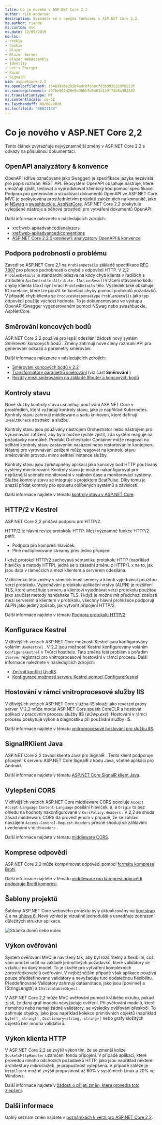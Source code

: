 ```yaml
---
title: Co je nového v ASP.NET Core 2,2
author: rick-anderson
description: Seznamte se s novými funkcemi v ASP.NET Core 2,2.
ms.author: riande
ms.custom: mvc
ms.date: 12/05/2019
no-loc:
- cookie
- Cookie
- Blazor
- Blazor Server
- Blazor WebAssembly
- Identity
- Let's Encrypt
- Razor
- SignalR
uid: aspnetcore-2.2
ms.openlocfilehash: 354839abe295b4adcbf6becfd3bd926330f0823f
ms.sourcegitcommit: 497be502426e9d90bb7d0401b1b9f74b6a384682
ms.translationtype: MT
ms.contentlocale: cs-CZ
ms.lasthandoff: 08/08/2020
ms.locfileid: "88021143"
---
```

# <a name="whats-new-in-aspnet-core-22"></a>Co je nového v ASP.NET Core 2,2

Tento článek zvýrazňuje nejvýznamnější změny v ASP.NET Core 2,2 s odkazy na příslušnou dokumentaci.

## <a name="openapi-analyzers--conventions"></a>OpenAPI analyzátory & konvence

OpenAPI (dříve označované jako Swagger) je specifikace jazyka nezávislá pro popis rozhraní REST API. Ekosystém OpenAPI obsahuje nástroje, které umožňují zjistit, testovat a vyprodukovat klientský kód pomocí specifikace. Podpora pro generování a vizualizaci dokumentů OpenAPI ve ASP.NET Core MVC je poskytována prostřednictvím projektů založených na komunitě, jako je [NSwag](https://github.com/RicoSuter/NSwag) a [swashbuckle. AspNetCore](https://github.com/domaindrivendev/Swashbuckle.AspNetCore). ASP.NET Core 2,2 poskytuje vylepšené nástroje a běhové prostředí pro vytváření dokumentů OpenAPI.

Další informace naleznete v následujících zdrojích:

* <xref:web-api/advanced/analyzers>
* <xref:web-api/advanced/conventions>
* [ASP.NET Core 2.2.0-preview1: analyzátory OpenAPI & konvence](https://blogs.msdn.microsoft.com/webdev/2018/08/23/asp-net-core-2-20-preview1-open-api-analyzers-conventions/)

## <a name="problem-details-support"></a>Podpora podrobností o problému

Zavedl se ASP.NET Core 2,1 na `ProblemDetails` základě specifikace [RFC 7807](https://tools.ietf.org/html/rfc7807) pro přenos podrobností o chybě s odpovědí HTTP. V 2,2 `ProblemDetails` je standardní odezva na kódy chyb klienta v řadičích s atributem `ApiControllerAttribute` . `IActionResult`Vrácení stavového kódu chyby klienta (4xx) nyní vrací `ProblemDetails` tělo. Výsledek také obsahuje ID korelace, které lze použít ke korelaci chyby pomocí protokolů požadavků. V případě chyb klienta se `ProducesResponseType` `ProblemDetails` jako typ odpovědi použije výchozí hodnota. To je dokumentováno ve výstupu OpenAPI/Swagger vygenerovaném pomocí NSwag nebo swashbuckle. AspNetCore.

## <a name="endpoint-routing"></a>Směrování koncových bodů

ASP.NET Core 2,2 používá pro lepší odesílání žádostí nový systém *Směrování koncových bodů* . Změny zahrnují nové členy rozhraní API pro generování odkazů a parametry směrování.

Další informace naleznete v následujících zdrojích:

* [Směrování koncových bodů v 2,2](https://blogs.msdn.microsoft.com/webdev/2018/08/27/asp-net-core-2-2-0-preview1-endpoint-routing/)
* [Transformátory parametrů směrování](https://www.hanselman.com/blog/ASPNETCore22ParameterTransformersForCleanURLGenerationAndSlugsInRazorPagesOrMVC.aspx) (viz část **Směrování** )
* [Rozdíly mezi směrováním na základě IRouter a koncových bodů](xref:fundamentals/routing?view=aspnetcore-2.2#differences-from-earlier-versions-of-routing)

## <a name="health-checks"></a>Kontroly stavu

Nové služby kontroly stavu usnadňují používání ASP.NET Core v prostředích, která vyžadují kontroly stavu, jako je například Kubernetes. Kontroly stavu zahrnují middleware a sadu knihoven, které definují `IHealthCheck` abstrakci a službu.

Kontroly stavu jsou používány nástrojem Orchestrator nebo nástrojem pro vyrovnávání zatížení, aby bylo možné rychle zjistit, zda systém reaguje na požadavky normálně. Produkt Orchestrator Container může reagovat na selhání kontroly stavu zastavením nasazení nebo restartováním kontejneru. Nástroj pro vyrovnávání zatížení může reagovat na kontrolu stavu směrováním provozu mimo selhání instance služby.

Kontroly stavu jsou zpřístupněny aplikací jako koncový bod HTTP používaný systémy monitorování. Kontroly stavu je možné nakonfigurovat pro nejrůznější scénáře monitorování v reálném čase a monitorovací systémy. Služba kontroly stavu se integruje s [projektem BeatPulse](https://github.com/Xabaril/BeatPulse). Díky tomu je snazší přidat kontroly pro spoustu oblíbených systémů a závislostí.

Další informace najdete v tématu [kontroly stavu v ASP.NET Core](xref:host-and-deploy/health-checks).

## <a name="http2-in-kestrel"></a>HTTP/2 v Kestrel

ASP.NET Core 2,2 přidává podporu pro HTTP/2.

HTTP/2 je hlavní revize protokolu HTTP. Mezi významné funkce HTTP/2 patří:

* Podpora pro kompresi hlaviček.
* Plně multiplexované streamy přes jedno připojení.

I když protokol HTTP/2 zachovává sémantiku protokolu HTTP (například hlavičky a metody HTTP), jedná se o zásadní změnu z HTTP/1. x na to, jak jsou data v rámečcích a mezi klientem a serverem odesílána.

V důsledku této změny v rámcích musí servery a klienti vyjednávat použitou verzi protokolu. Vyjednávání protokolu aplikační vrstvy (ALPN) je rozšíření TLS, které umožňuje serveru a klientovi vyjednávat verzi protokolu použitou jako součást metody handshake TLS. I když je možné mít předchozí znalosti mezi serverem a klientem v protokolu, všechny hlavní prohlížeče podporují ALPN jako jediný způsob, jak vytvořit připojení HTTP/2.

Další informace najdete v tématu [Podpora protokolu HTTP/2](xref:fundamentals/servers/index?view=aspnetcore-2.2#http2-support).

## <a name="kestrel-configuration"></a>Konfigurace Kestrel

V dřívějších verzích ASP.NET Core možnosti Kestrel jsou konfigurovány voláním `UseKestrel` . V 2,2 jsou možnosti Kestrel konfigurovány voláním `ConfigureKestrel` v Tvůrci hostitele. Tato změna řeší problém s pořadím `IServer` registrací pro vnitroprocesové hostování v rámci procesu. Další informace naleznete v následujících zdrojích:

* [Zmírnit konflikt UseIIS](https://github.com/aspnet/KestrelHttpServer/issues/2760)
* [Konfigurace možností serveru Kestrel pomocí ConfigureKestrel](xref:fundamentals/servers/kestrel?view=aspnetcore-2.2#how-to-use-kestrel-in-aspnet-core-apps)

## <a name="iis-in-process-hosting"></a>Hostování v rámci vnitroprocesové služby IIS

V dřívějších verzích ASP.NET Core služba IIS slouží jako reverzní proxy server. V 2,2 může modul ASP.NET Core spustit CoreCLR a hostovat aplikaci v pracovním procesu služby IIS (*w3wp.exe*). Hostování v rámci procesu poskytuje výkon a diagnostiku při používání služby IIS.

Další informace najdete v tématu [vnitroprocesové hostování pro službu IIS](xref:host-and-deploy/aspnet-core-module?view=aspnetcore-2.2#in-process-hosting-model).

## <a name="no-locsignalr-java-client"></a>SignalRKlient Java

ASP.NET Core 2,2 zavádí klienta Java pro SignalR . Tento klient podporuje připojení k serveru ASP.NET Core SignalR z kódu Java, včetně aplikací pro Android.

Další informace najdete v tématu [ASP.NET Core SignalR klient Java](https://docs.microsoft.com/aspnet/core/signalr/java-client?view=aspnetcore-2.2).

## <a name="cors-improvements"></a>Vylepšení CORS

V dřívějších verzích ASP.NET Core middleware CORS povoluje `Accept` `Accept-Language` `Content-Language` posílání hlaviček, a, a `Origin` to bez ohledu na hodnoty nakonfigurované v `CorsPolicy.Headers` . V 2,2 se shoda zásad middlewaru CORS dá provést jenom v případě, že se záhlaví navzájem `Access-Control-Request-Headers` přesně shodují se záhlavími uvedenými v `WithHeaders` .

Další informace najdete v tématu [middleware CORS](xref:security/cors?view=aspnetcore-2.2#set-the-allowed-request-headers).

## <a name="response-compression"></a>Komprese odpovědí

ASP.NET Core 2,2 může komprimovat odpovědi pomocí [formátu komprese Brotli](https://tools.ietf.org/html/rfc7932).

Další informace najdete v tématu [middleware pro kompresi odpovědí podporuje Brotli kompresi](xref:performance/response-compression?view=aspnetcore-2.2#brotli-compression-provider).

## <a name="project-templates"></a>Šablony projektů

Šablony ASP.NET Core webového projektu byly aktualizovány na [bootstrap 4](https://getbootstrap.com/docs/4.1/migration/) a na [úhlove 6](https://blog.angular.io/version-6-of-angular-now-available-cc56b0efa7a4). Nový vzhled je vizuálně jednodušší a usnadňuje zobrazení důležitých struktur aplikace.

![Stránka domů nebo index](~/tutorials/razor-pages/razor-pages-start/_static/home2.2.png)

## <a name="validation-performance"></a>Výkon ověřování

Systém ověřování MVC je navržený tak, aby byl rozšiřitelný a flexibilní, což vám umožní určit na základě jednotlivých požadavků, které validátory se vztahují na daný model. To je skvělé pro vytváření komplexních zprostředkovatelů ověřování. V nejběžnějším případě však aplikace používá pouze předdefinované validátory a nevyžaduje tuto dodatečnou flexibilitu. Předdefinované Validátory zahrnují dataanotace, jako jsou [povinné] a [StringLength] a `IValidatableObject` .

V ASP.NET Core 2,2 může MVC ověřování pomocí krátkého okruhu, pokud zjistí, že daný graf modelu nevyžaduje ověření. Při ověřování modelů, které nemohou nebo nemají žádné validátory, se výsledky ověřování přeskočí. To zahrnuje objekty, jako jsou například kolekce primitivních objektů (například `byte[]` , `string[]` , `Dictionary<string, string>` ) nebo grafy složitých objektů bez mnoha validátorů.

## <a name="http-client-performance"></a>Výkon klienta HTTP

V ASP.NET Core 2,2 se zvýšil výkon tím, že se zmenší kolize `SocketsHttpHandler` uzamčení fondu připojení. V případě aplikací, které provedou mnoho odchozích požadavků HTTP, jako jsou například některé architektury mikroslužeb, je propustnost vylepšena. V případě zátěže je `HttpClient` možné zvýšit propustnost až 60% v systémech Linux a 20% ve Windows.

Další informace najdete v [žádosti o přijetí změn, která provedla toto zlepšení](https://github.com/dotnet/corefx/pull/32568).

## <a name="additional-information"></a>Další informace

Úplný seznam změn najdete v [poznámkách k verzi pro ASP.NET Core 2,2](https://github.com/dotnet/aspnetcore/releases/tag/2.2.0).
